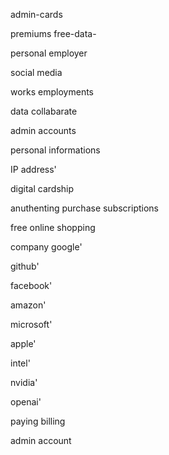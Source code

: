  admin-cards

premiums free-data-

personal employer 

social media 

works employments  

data collabarate 

admin accounts

personal informations 

IP address' 

digital cardship 

anuthenting purchase subscriptions

free online shopping

company google'

 github'

facebook'

amazon'

microsoft'

apple'

intel'

nvidia'

openai' 

paying billing

admin account 




